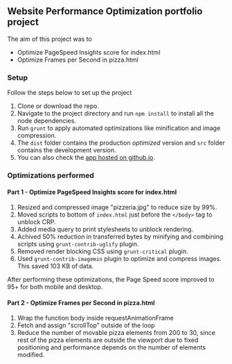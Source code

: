 ## Website Performance Optimization portfolio project

The aim of this project was to 
- Optimize PageSpeed Insights score for index.html
- Optimize Frames per Second in pizza.html

### Setup

Follow the steps below to set up the project

1. Clone or download the repo.
2. Navigate to the project directory and run `npm install` to install all the node dependencies.
3. Run `grunt` to apply automated optimizations like minification and image compression.
4. The `dist` folder contains the production _optimized_ version and `src` folder contains the development version.
5. You can also check the [app hosted on github.io](http://royshouvik.github.io/frontend-nanodegree-mobile-portfolio/dist).

### Optimizations performed
#### Part 1 - Optimize PageSpeed Insights score for index.html

1. Resized and compressed image "pizzeria.jpg" to reduce size by 99%.
2. Moved scripts to bottom of `index.html` just before the `</body>` tag to unblock CRP.
3. Added media query to print stylesheets to unblock rendering.
4. Achived 50% reduction in transferred bytes by minifying and combining scripts using `grunt-contrib-uglify` plugin.
5. Removed render blocking CSS using `grunt-critical` plugin.
6. Used `grunt-contrib-imagemin` plugin to optimize and compress images. This saved 103 KB of data.


After performing these optimizations, the Page Speed score improved to 95+ for both mobile and desktop.

#### Part 2 - Optimize Frames per Second in pizza.html
1. Wrap the function body inside requestAnimationFrame 
2. Fetch and assign "scrollTop" outside of the loop
3. Reduce the number of movable pizza elements from 200 to 30, since rest of the pizza elements are outside the viewport due to fixed positioning and
performance depends on the number of elements modified.